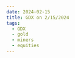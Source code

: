 ```yaml
---
date: 2024-02-15
title: GDX on 2/15/2024
tags: 
  - GDX
  - gold
  - miners
  - equities
---
```

<div class="post">
<snapshot-grid 
    :reports="['2024/02/14/CTA/GDX', '2024/02/15/CTA/GDX', '2024/02/15/MTP/GDX']"
    chart="2024/02/15/Chart/GDX"
/>
<p>

</p>
<p>

</p>
</div>
